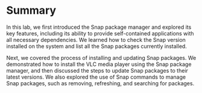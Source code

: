 # Summary

In this lab, we first introduced the Snap package manager and explored its key features, including its ability to provide self-contained applications with all necessary dependencies. We learned how to check the Snap version installed on the system and list all the Snap packages currently installed.

Next, we covered the process of installing and updating Snap packages. We demonstrated how to install the VLC media player using the Snap package manager, and then discussed the steps to update Snap packages to their latest versions. We also explored the use of Snap commands to manage Snap packages, such as removing, refreshing, and searching for packages.
